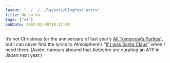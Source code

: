 ```yaml
---
layout: "../../../layouts/BlogPost.astro"
title: Ho ho ho
tags: ["v1"]
pubDate: 2002-03-09T18:17:48
---
```


It&#8217;s not Christmas (or the anniversary of last year&#8217;s [All Tomorrow&#8217;s Parties][1]), but I can never find the lyrics to Atmosphere&#8217;s &#8220;[If I was Santa Claus][2]&#8221; when I need them. (Aside: rumours abound that Autechre are curating an ATP in Japan next year.)

[1]: http://www.wayahead.com/atp/
[2]: http://www.ohhla.com/anonymous/atmos/lucyford/wassanta.atm.txt
